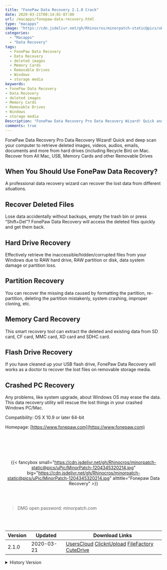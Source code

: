 ```yaml
---
title: "FonePaw Data Recovery 2.1.0 Crack"
date: 2020-03-21T00:14:01-07:00
url: /macapps/fonepaw-data-recovery.html
type: "macapps"
image: "https://cdn.jsdelivr.net/gh/Rhinocros/minorpatch-static@pics/uPic/sm7LWu.png"
categories:
  - "Macapps"
  - "Data Recovery"
tags:
  - FonePaw Data Recovery
  - Data Recovery
  - deleted images
  - Memory Cards
  - Removable Drives
  - Windows
  - storage media
keywords:
- FonePaw Data Recovery
- Data Recovery
- deleted images
- Memory Cards
- Removable Drives
- Windows
- storage media
Description: "FonePaw Data Recovery Pro Data Recovery Wizard! Quick and deep scan your computer to retrieve deleted images, videos, audios, emails, documents and more from hard drives (including Recycle Bin) on Mac."
comments: true
---
```


FonePaw Data Recovery Pro Data Recovery Wizard! Quick and deep scan your computer to retrieve deleted images, videos, audios, emails, documents and more from hard drives (including Recycle Bin) on Mac. Recover from All Mac, USB, Memory Cards and other Removable Drives

## When You Should Use FonePaw Data Recovery?

A professional data recovery wizard can recover the lost data from different situations.

## Recover Deleted Files

Lose data accidentally without backups, empty the trash bin or press “Shift+Del”? FonePaw Data Recovery will access the deleted files quickly and get them back.

## Hard Drive Recovery

Effectively retrieve the inaccessible/hidden/corrupted files from your Windows due to RAW hard drive, RAW partition or disk, data system damage or partition loss.

## Partition Recovery

You can recover the missing data caused by formatting the partition, re-partition, deleting the partition mistakenly, system crashing, improper cloning, etc.

## Memory Card Recovery

This smart recovery tool can extract the deleted and existing data from SD card, CF card, MMC card, XD card and SDHC card.

## Flash Drive Recovery

If you have cleaned up your USB flash drive, FonePaw Data Recovery will works as a doctor to recover the lost files on removable storage media.

## Crashed PC Recovery

Any problems, like system upgrade, about Windows OS may erase the data. This data recovery utility will rescue the lost things in your crashed Windows PC/Mac.

Compatibility: OS X 10.9 or later 64-bit

Homepage: [https://www.fonepaw.com](https://www.fonepaw.com)

<br/>
<br/>
<script async src="https://pagead2.googlesyndication.com/pagead/js/adsbygoogle.js"></script>
<ins class="adsbygoogle"
     style="display:block; text-align:center;"
     data-ad-layout="in-article"
     data-ad-format="fluid"
     data-ad-client="ca-pub-8746275014476192"
     data-ad-slot="5144997159"></ins>
<script>
     (adsbygoogle = window.adsbygoogle || []).push({});
</script>
<br/>
<br/>


<center>

{{< fancybox small="https://cdn.jsdelivr.net/gh/Rhinocros/minorpatch-static@pics/uPic/MinorPatch-1204345320214.jpg" big="https://cdn.jsdelivr.net/gh/Rhinocros/minorpatch-static@pics/uPic/MinorPatch-1204345320214.jpg" alttitle="Fonepaw Data Recovery" >}}

</center>

<br/>
<br/>


> DMG open password: minorpatch.com

<br/>

<br/>
<div id="history_version" class="history_version">

| Version | Updated | Download Links |
| ---- | ---- | ---- |
| 2.1.0 | 2020-03-21 | [UsersCloud](https://ouo.io/fi44r1f)   [ClicknUpload](https://ouo.io/55rrx2)   [FileFactory](https://ouo.io/hxNWrH)   [CuteDrive](https://ouo.io/iW64dZ) |
<details>
<summary>History Version</summary>

| Version | Updated | Download Links |
| ---- | ---- | ---- |
| 2.0.0 | 2020-02-14 | [UsersCloud](https://ouo.io/amNGXf)   [ClicknUpload](https://ouo.io/hW45WG)   [Mega](https://ouo.io/c2kXo59)   [CuteDrive](https://ouo.io/X3sUm7) |
</details>

</div>
